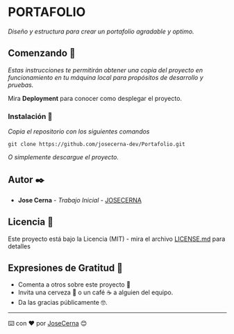 # PORTAFOLIO

_Diseño y estructura para crear un portafolio agradable y optimo._

## Comenzando 🚀

_Estas instrucciones te permitirán obtener una copia del proyecto en funcionamiento en tu máquina local para propósitos de desarrollo y pruebas._

Mira **Deployment** para conocer como desplegar el proyecto.

### Instalación 🔧

_Copia el repositorio con los siguientes comandos_

```
git clone https://github.com/josecerna-dev/Portafolio.git
```

_O simplemente descargue el proyecto._

## Autor ✒️

- **Jose Cerna** - _Trabajo Inicial_ - [JOSECERNA](https://github.com/josecerna-dev)

## Licencia 📄

Este proyecto está bajo la Licencia (MIT) - mira el archivo [LICENSE.md](LICENSE.md) para detalles

## Expresiones de Gratitud 🎁

- Comenta a otros sobre este proyecto 📢
- Invita una cerveza 🍺 o un café ☕ a alguien del equipo.
- Da las gracias públicamente 🤓.

---

⌨️ con ❤️ por [JoseCerna](https://github.com/josecerna-dev) 😊
